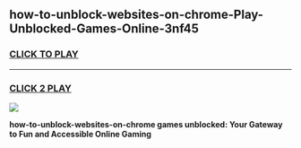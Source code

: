 
## how-to-unblock-websites-on-chrome-Play-Unblocked-Games-Online-3nf45
<h3>
<a href="https://premium76.site?title=how-to-unblock-websites-on-chrome&ref=25A">CLICK TO PLAY</a></h3>
<hr>

<h3>
<a href="https://premium76.site?title=how-to-unblock-websites-on-chrome&ref=25A">CLICK 2 PLAY</a>
  
</h3>

<a href="https://premium76.site?title=how-to-unblock-websites-on-chrome&ref=25A"><img src="https://clearcache.store/games.png"></a>


**how-to-unblock-websites-on-chrome games unblocked: Your Gateway to Fun and Accessible Online Gaming**
